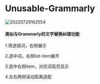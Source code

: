 # Unusable-Grammarly

![20220729162554](https://github.com/LittleWhitechun/PicsBed/master/202207291628954.png?token=AHJN25SMYIGCN2ZT5D6NKLLC4ONIA)

#### 类似与Grammarly的文字替换纠错功能

1.筛选错词，右侧展示

2.选中词，右侧list-item展开

3.选中右侧item，对应词高亮显示

4.左右两侧滚动距离适配
